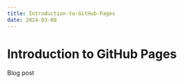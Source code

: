 ```yaml
---
title: Introduction-to-GitHub-Pages
date: 2024-03-08
---
```


# Introduction to GitHub Pages
Blog post
